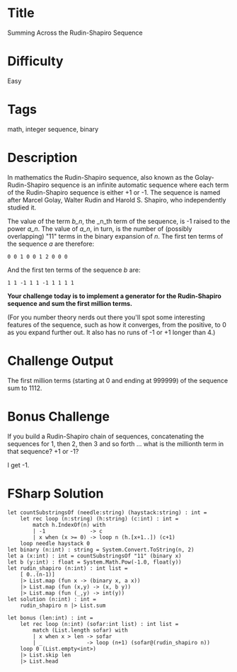 # Title

Summing Across the Rudin-Shapiro Sequence 

# Difficulty

Easy

# Tags

math, integer sequence, binary

# Description

In mathematics the Rudin-Shapiro sequence, also known as the Golay-Rudin-Shapiro sequence is an infinite automatic sequence where each term of the Rudin-Shapiro sequence is either +1 or -1. The sequence is named after Marcel Golay, Walter Rudin and Harold S. Shapiro, who independently studied it.

The value of the term _b_n_, the _n_th term of the sequence, is -1 raised to the power _a_n_. The value of _a_n_, in turn, is the number of (possibly overlapping) "11" terms in the binary expansion of _n_. The first ten terms of the sequence _a_ are therefore:

	0 0 1 0 0 1 2 0 0 0

And the first ten terms of the sequence _b_ are:

	1 1 -1 1 1 -1 1 1 1 1

**Your challenge today is to implement a generator for the Rudin-Shapiro sequence and sum the first million terms.**

(For you number theory nerds out there you'll spot some interesting features of the sequence, such as how it converges, from the positive, to 0 as you expand further out. It also has no runs of -1 or +1 longer than 4.)

# Challenge Output

The first million terms (starting at 0 and ending at 999999) of the sequence sum to 1112. 

# Bonus Challenge

If you build a Rudin-Shapiro chain of sequences, concatenating the sequences for 1, then 2, then 3 and so forth ... what is the millionth term in that sequence? +1 or -1?

I get -1. 

# FSharp Solution

	let countSubstringsOf (needle:string) (haystack:string) : int = 
		let rec loop (n:string) (h:string) (c:int) : int = 
			match h.IndexOf(n) with
			| -1              -> c
			| x when (x >= 0) -> loop n (h.[x+1..]) (c+1)
		loop needle haystack 0
	let binary (n:int) : string = System.Convert.ToString(n, 2)
	let a (x:int) : int = countSubstringsOf "11" (binary x)
	let b (y:int) : float = System.Math.Pow(-1.0, float(y))
	let rudin_shapiro (n:int) : int list =
		[ 0..(n-1)] 
		|> List.map (fun x -> (binary x, a x)) 
		|> List.map (fun (x,y) -> (x, b y)) 
		|> List.map (fun (_,y) -> int(y))
	let solution (n:int) : int =
		rudin_shapiro n |> List.sum 
		
	let bonus (len:int) : int =
		let rec loop (n:int) (sofar:int list) : int list =
			match (List.length sofar) with
			| x when x > len -> sofar
			| _              -> loop (n+1) (sofar@(rudin_shapiro n))
		loop 0 (List.empty<int>)
		|> List.skip len
		|> List.head
